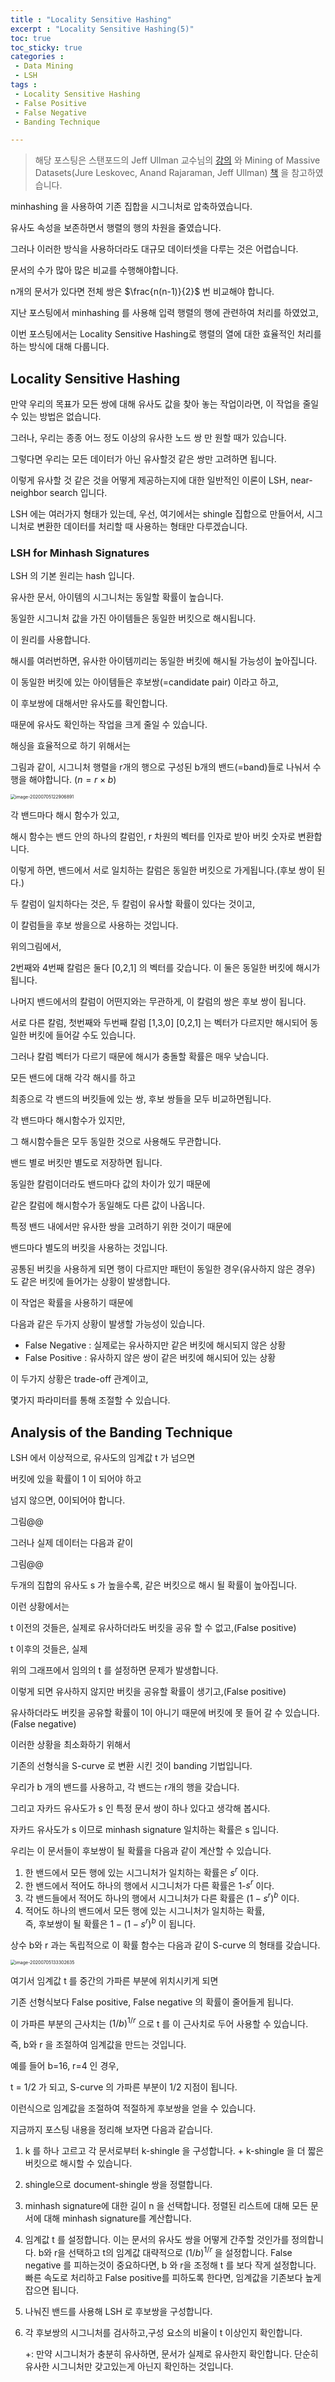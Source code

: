 ```yaml
---
title : "Locality Sensitive Hashing"
excerpt : "Locality Sensitive Hashing(5)"
toc: true
toc_sticky: true
categories :	
 - Data Mining
 - LSH
tags :
 - Locality Sensitive Hashing
 - False Positive
 - False Negative
 - Banding Technique

---
```


> 해당 포스팅은 스탠포드의 Jeff Ullman 교수님의 [강의](https://www.youtube.com/playlist?list=PLLssT5z_DsK9JDLcT8T62VtzwyW9LNepV&app=desktop) 와 Mining of Massive Datasets(Jure Leskovec, Anand Rajaraman, Jeff Ullman) [책](http://www.mmds.org/) 을 참고하였습니다.



minhashing 을 사용하여 기존 집합을 시그니처로 압축하였습니다. 

유사도 속성을 보존하면서 행렬의 행의 차원을 줄였습니다.

그러나 이러한 방식을 사용하더라도 대규모 데이터셋을 다루는 것은 어렵습니다. 

문서의 수가 많아 많은 비교를 수행해야합니다. 

n개의 문서가 있다면 전체 쌍은 $\frac{n(n-1)}{2}$ 번 비교해야 합니다.



지난 포스팅에서 minhashing 를 사용해 입력 행렬의 행에 관련하여 처리를 하였었고,

이번 포스팅에서는 Locality Sensitive Hashing로 행렬의 열에 대한 효율적인 처리를 하는 방식에 대해 다룹니다.



## Locality Sensitive Hashing

만약 우리의 목표가 모든 쌍에 대해 유사도 값을 찾아 놓는 작업이라면, 이 작업을 줄일 수 있는 방법은 없습니다. 

그러나, 우리는 종종 어느 정도 이상의 유사한 노드 쌍 만 원할 때가 있습니다. 

그렇다면 우리는 모든 데이터가 아닌 유사할것 같은 쌍만 고려하면 됩니다. 

이렇게 유사할 것 같은 것을 어떻게 제공하는지에 대한 일반적인 이론이 LSH, near-neighbor search 입니다.

LSH 에는 여러가지 형태가 있는데, 
우선, 여기에서는 shingle 집합으로 만들어서, 시그니처로 변환한 데이터를 처리할 때 사용하는 형태만 다루겠습니다. 



### LSH for Minhash Signatures

LSH 의 기본 원리는 hash 입니다. 

유사한 문서, 아이템의 시그니처는 동일할 확률이 높습니다.

동일한 시그니처 값을 가진 아이템들은 동일한 버킷으로 해시됩니다.

이 원리를 사용합니다.



해시를 여러번하면, 유사한 아이템끼리는 동일한 버킷에 해시될 가능성이 높아집니다.  

이 동일한 버킷에 있는 아이템들은 후보쌍(=candidate pair) 이라고 하고,

이 후보쌍에 대해서만 유사도를 확인합니다. 

때문에 유사도 확인하는 작업을 크게 줄일 수 있습니다.



해싱을 효율적으로 하기 위해서는 

그림과 같이, 시그니처 행렬을 r개의 행으로 구성된 b개의 밴드(=band)들로 나눠서 수행을 해야합니다. ($n = r\times b$)

<img src="03.FindingSimilarItems.assets/image-20200705122906891.png" alt="image-20200705122906891" style="zoom:50%;" />

>

각 밴드마다 해시 함수가 있고, 

해시 함수는 밴드 안의 하나의 칼럼인, r 차원의 벡터를 인자로 받아 버킷 숫자로 변환합니다.

이렇게 하면, 밴드에서 서로 일치하는 칼럼은 동일한 버킷으로 가게됩니다.(후보 쌍이 된다.)

두 칼럼이 일치하다는 것은, 두 칼럼이 유사할 확률이 있다는 것이고, 

이 칼럼들을 후보 쌍을으로 사용하는 것입니다.  



위의그림에서,

2번째와 4번째 칼럼은 둘다 [0,2,1] 의 벡터를 갖습니다. 이 둘은 동일한 버킷에 해시가 됩니다.

나머지 밴드에서의 칼럼이 어떤지와는 무관하게, 이 칼럼의 쌍은 후보 쌍이 됩니다. 

서로 다른 칼럼, 첫번째와 두번째 칼럼 [1,3,0] [0,2,1] 는 벡터가 다르지만 해시되어 동일한 버킷에 들어갈 수도 있습니다.

그러나 칼럼 벡터가 다르기 때문에 해시가 충돌할 확률은 매우 낮습니다.



모든 밴드에 대해 각각 해시를 하고

최종으로 각 밴드의 버킷들에 있는 쌍, 후보 쌍들을 모두 비교하면됩니다.



각 밴드마다 해시함수가 있지만, 

그 해시함수들은 모두 동일한 것으로 사용해도 무관합니다.

밴드 별로 버킷만 별도로 저장하면 됩니다.  



동일한 칼럼이더라도 밴드마다 값의 차이가 있기 때문에 

같은 칼럼에 해시함수가 동일해도 다른 값이 나옵니다. 



특정 밴드 내에서만 유사한 쌍을 고려하기 위한 것이기 때문에

밴드마다 별도의 버킷을 사용하는 것입니다. 

공통된 버킷을 사용하게 되면 행이 다르지만 패턴이 동일한 경우(유사하지 않은 경우) 도 같은 버킷에 들어가는 상황이 발생합니다.





이 작업은 확률을 사용하기 때문에

다음과 같은 두가지 상황이 발생할 가능성이 있습니다.

- False Negative : 실제로는 유사하지만 같은 버킷에 해시되지 않은 상황
- False Positive : 유사하지 않은 쌍이 같은 버킷에 해시되어 있는 상황

이 두가지 상황은 trade-off 관계이고, 

몇가지 파라미터를 통해 조절할 수 있습니다.



## Analysis of the Banding Technique

LSH 에서 이상적으로, 유사도의 임계값 t 가 넘으면

버킷에 있을 확률이 1 이 되어야 하고 

넘지 않으면, 0이되어야 합니다. 

그림@@



그러나 실제 데이터는 다음과 같이

그림@@

두개의 집합의 유사도 s 가 높을수록, 같은 버킷으로 해시 될 확률이 높아집니다.



이런 상황에서는 

t 이전의 것들은, 실제로 유사하더라도 버킷을 공유 할 수 없고,(False positive)

t 이후의 것들은, 실제 

위의 그래프에서 임의의 t 를 설정하면 문제가 발생합니다.

이렇게 되면 유사하지 않지만 버킷을 공유할 확률이 생기고,(False positive)

유사하더라도 버킷을 공유할 확률이 1이 아니기 때문에 버킷에 못 들어 갈 수 있습니다.(False negative)



이러한 상황을 최소화하기 위해서

기존의 선형식을 S-curve 로 변환 시킨 것이 banding 기법입니다.



우리가 b 개의 밴드를 사용하고, 각 밴드는 r개의 행을 갖습니다.

그리고 자카드 유사도가 s 인 특정 문서 쌍이 하나 있다고 생각해 봅시다. 

자카드 유사도가 s 이므로 minhash signature 일치하는 확률은 s 입니다.

우리는 이 문서들이 후보쌍이 될 확률을 다음과 같이 계산할 수 있습니다.

1. 한 밴드에서 모든 행에 있는 시그니처가 일치하는 확률은 $s^r$ 이다.
2. 한 밴드에서 적어도 하나의 행에서 시그니처가 다른 확률은 1-$s^r$  이다. 
3. 각 밴드들에서 적어도 하나의 행에서 시그니처가 다른 확률은 $(1-s^r)^b$ 이다.
4. 적어도 하나의 밴드에서 모든 행에 있는 시그니처가 일치하는 확률,  
   즉, 후보쌍이 될 확률은 $1-(1-s^r)^b$ 이 됩니다.

상수 b와 r 과는 독립적으로 이 확률 함수는 다음과 같이 S-curve 의 형태를 갖습니다.

<img src="03.FindingSimilarItems.assets/image-20200705133302635.png" alt="image-20200705133302635" style="zoom:50%;" />

여기서 임계값 t 를 중간의 가파른 부분에 위치시키게 되면

기존 선형식보다 False positive, False negative 의 확률이 줄어들게 됩니다.

이 가파른 부분의 근사치는 $(1/b)^{1/r}$ 으로 t 를 이 근사치로 두어 사용할 수 있습니다.

즉, b와 r 을 조절하여 임계값을 만드는 것입니다.

예를 들어 b=16, r=4 인 경우,

t = 1/2 가 되고, S-curve 의 가파른 부분이 1/2 지점이 됩니다.



이런식으로 임계값을 조절하여 적절하게 후보쌍을 얻을 수 있습니다. 



지금까지 포스팅 내용을 정리해 보자면 다음과 같습니다. 

1.  k 를 하나 고르고 각 문서로부터 k-shingle 을 구성합니다. 
   \+ k-shingle 을 더 짧은 버킷으로 해시할 수 있습니다.

2. shingle으로 document-shingle 쌍을 정렬합니다.

3. minhash signature에 대한 길이 n 을 선택합니다. 
   정렬된 리스트에 대해 모든 문서에 대해 minhash signature를 계산합니다.

4. 임계값 t 를 설정합니다. 이는 문서의 유사도 쌍을 어떻게 간주할 것인가를 정의합니다.
   b와 r을 선택하고 t의 임계값 대략적으로 $(1/b)^{1/r}$ 을 설정합니다. 
   False negative 를 피하는것이 중요하다면, b 와 r을 조정해 t 를 보다 작게 설정합니다. 
   빠른 속도로 처리하고 False positive를 피하도록 한다면, 임계값을 기존보다 높게 잡으면 됩니다.

5. 나눠진 밴드를 사용해 LSH 로 후보쌍을 구성합니다.

6. 각 후보쌍의 시그니처를 검사하고,구성 요소의 비율이 t  이상인지 확인합니다.

   \+: 만약 시그니처가 충분히 유사하면, 문서가 실제로 유사한지 확인합니다.  단순히 유사한 시그니처만 갖고있는게 아닌지 확인하는 것입니다.  

